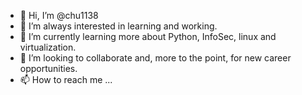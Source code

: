 - 👋 Hi, I’m @chu1138
- 👀 I’m always interested in learning and working.
- 🌱 I’m currently learning more about Python, InfoSec, linux and virtualization.
- 💞️ I’m looking to collaborate and, more to the point, for new career opportunities. 
- 📫 How to reach me ...

<!---
chu1138/chu1138 is a ✨ special ✨ repository because its `README.md` (this file) appears on your GitHub profile.
You can click the Preview link to take a look at your changes.
--->
